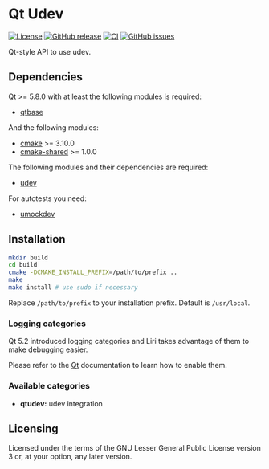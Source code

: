 Qt Udev
=======

[![License](https://img.shields.io/badge/license-LGPLv3.0-blue.svg)](http://www.gnu.org/licenses/lgpl.txt)
[![GitHub release](https://img.shields.io/github/release/lirios/qtudev.svg)](https://github.com/lirios/qtudev)
[![CI](https://github.com/lirios/qtudev/workflows/CI/badge.svg?branch=develop)](https://github.com/lirios/qtudev/actions?query=workflow%3ACI)
[![GitHub issues](https://img.shields.io/github/issues/lirios/qtudev.svg)](https://github.com/lirios/qtudev/issues)

Qt-style API to use udev.

## Dependencies

Qt >= 5.8.0 with at least the following modules is required:

 * [qtbase](http://code.qt.io/cgit/qt/qtbase.git)

And the following modules:

 * [cmake](https://gitlab.kitware.com/cmake/cmake) >= 3.10.0
 * [cmake-shared](https://github.com/lirios/cmake-shared.git) >= 1.0.0

The following modules and their dependencies are required:

 * [udev](http://www.freedesktop.org/software/systemd/libudev/)

For autotests you need:

 * [umockdev](https://github.com/martinpitt/umockdev/)

## Installation

```sh
mkdir build
cd build
cmake -DCMAKE_INSTALL_PREFIX=/path/to/prefix ..
make
make install # use sudo if necessary
```

Replace `/path/to/prefix` to your installation prefix.
Default is `/usr/local`.

### Logging categories

Qt 5.2 introduced logging categories and Liri takes advantage of
them to make debugging easier.

Please refer to the [Qt](http://doc.qt.io/qt-5/qloggingcategory.html) documentation
to learn how to enable them.

### Available categories

* **qtudev:** udev integration

## Licensing

Licensed under the terms of the GNU Lesser General Public License version 3 or,
at your option, any later version.
